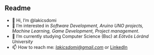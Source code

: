 ## Readme
- 👋 Hi, I’m @lakicsdomi
- 👀 I’m interested in *Software Development, Aruino UNO projects, Machine Learning, Game Development, Project management*.
- 🌱 I’m currently studying Computer Science (Bsc) at *Eötvös Lóránd University*
- 📫 How to reach me: *lakicsdomi@gmail.com* or [LinkedIn](https://www.linkedin.com/in/domonkos-lakics)
<!---
lakicsdomi/lakicsdomi is a ✨ special ✨ repository because its `README.md` (this file) appears on your GitHub profile.
You can click the Preview link to take a look at your changes.
--->
